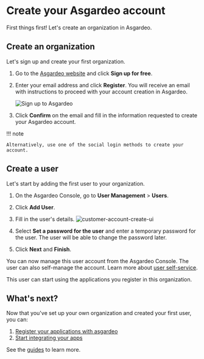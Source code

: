 # Create your Asgardeo account

First things first! Let's create an organization in Asgardeo.

## Create an organization

Let's sign up and create your first organization.

1. Go to the [Asgardeo website](https://wso2.com/asgardeo/) and click **Sign up for free**.

2. Enter your email address and click **Register**. You will receive an email with instructions to proceed with your account creation in Asgardeo.

    ![Sign up to Asgardeo]({{base_path}}/assets/img/guides/get-started/sign-up-to-asgardeo.png)



3. Click **Confirm** on the email and fill in the information requested to create your Asgardeo account.

!!! note

    Alternatively, use one of the social login methods to create your account.


## Create a user

Let's start by adding the first user to your organization.

1. On the Asgardeo Console, go to **User Management** > **Users**.
2. Click **Add User**.
3. Fill in the user's details.
    ![customer-account-create-ui]({{base_path}}/assets/img/guides/get-started/create-user-account.png)
4. Select **Set a password for the user** and enter a temporary password for the user. The user will be able to change the password later.

6. Click **Next** and **Finish**.

You can now manage this user account from the Asgardeo Console. The user can also self-manage the account. Learn more about [user self-service]({{base_path}}/guides/user-self-service/).

This user can start using the applications you register in this organization.

## What's next?

Now that you've set up your own organization and created your first user, you can:

1. [Register your applications with asgardeo]({{base_path}}/guides/applications/)
2. [Start integrating your apps]({{base_path}}/get-started/start-integrating-apps/)

See the [guides]({{base_path}}/guides/) to learn more.